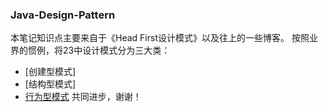 ### Java-Design-Pattern
本笔记知识点主要来自于《Head First设计模式》以及往上的一些博客。
按照业界的惯例，将23中设计模式分为三大类：
* [创建型模式]
* [结构型模式]
* [行为型模式](https://github.com/smartYi/Java-Design-Pattern/tree/master/Behavioral%20Pattern)
共同进步，谢谢！
